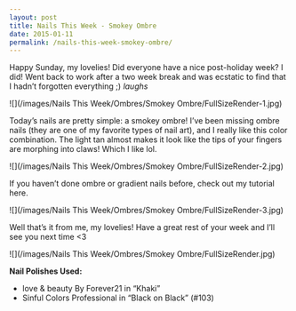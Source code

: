 ```yaml
---
layout: post
title: Nails This Week - Smokey Ombre
date: 2015-01-11
permalink: /nails-this-week-smokey-ombre/
---
```


Happy Sunday, my lovelies! Did everyone have a nice post-holiday week? I did! Went back to work after a two week break and was ecstatic to find that I hadn’t forgotten everything ;) *laughs*

![](/images/Nails This Week/Ombres/Smokey Ombre/FullSizeRender-1.jpg)

Today’s nails are pretty simple: a smokey ombre! I’ve been missing ombre nails (they are one of my favorite types of nail art), and I really like this color combination. The light tan almost makes it look like the tips of your fingers are morphing into claws! Which I like lol.

![](/images/Nails This Week/Ombres/Smokey Ombre/FullSizeRender-2.jpg)

If you haven’t done ombre or gradient nails before, check out my tutorial here.

![](/images/Nails This Week/Ombres/Smokey Ombre/FullSizeRender-3.jpg)

Well that’s it from me, my lovelies! Have a great rest of your week and I’ll see you next time <3

![](/images/Nails This Week/Ombres/Smokey Ombre/FullSizeRender.jpg)

**Nail Polishes Used:**

- love & beauty By Forever21 in “Khaki”
- Sinful Colors Professional in “Black on Black” (#103)